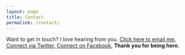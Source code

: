 ```yaml
---
layout: page
title: Contact
permalink: /contact/
---
```


Want to get in touch? I love hearing from you. 
<a href=“mailto:own@onewithnow.com”>Click here to email me. </a> <a href=“http://www.twitter.com/onewithnow” target=“_blank”>Connect via Twitter.</a> 
<a href=“http://www.facebook.com/onewithnow” target=“_blank”>Connect on Facebook.</a> <strong>Thank you for being here.</strong>